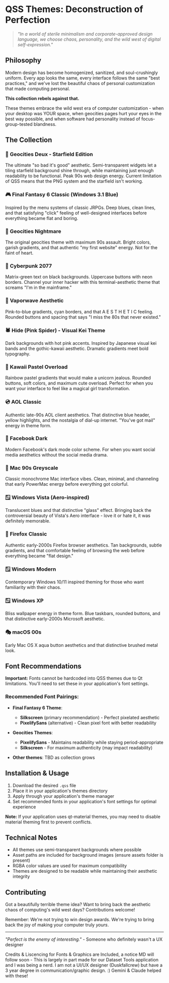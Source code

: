 # QSS Themes: Deconstruction of Perfection

> *"In a world of sterile minimalism and corporate-approved design language, we choose chaos, personality, and the wild west of digital self-expression."*

## Philosophy

Modern design has become homogenized, sanitized, and soul-crushingly uniform. Every app looks the same, every interface follows the same "best practices," and we've lost the beautiful chaos of personal customization that made computing personal.

**This collection rebels against that.**

These themes embrace the wild west era of computer customization - when your desktop was YOUR space, when geocities pages hurt your eyes in the best way possible, and when software had personality instead of focus-group-tested blandness.

## The Collection

### 🌟 **Geocities Deux** - Starfield Edition
The ultimate "so bad it's good" aesthetic. Semi-transparent widgets let a tiling starfield background shine through, while maintaining just enough readability to be functional. Peak 90s web design energy. Current limitation of QSS means that the PNG system and the starfield isn't working. 

### 🎮 **Final Fantasy 6 Classic** (Windows 3.1 Blue)
Inspired by the menu systems of classic JRPGs. Deep blues, clean lines, and that satisfying "click" feeling of well-designed interfaces before everything became flat and boring.

### 🌈 **Geocities Nightmare** 
The original geocities theme with maximum 90s assault. Bright colors, garish gradients, and that authentic "my first website" energy. Not for the faint of heart.

### 🤖 **Cyberpunk 2077**
Matrix-green text on black backgrounds. Uppercase buttons with neon borders. Channel your inner hacker with this terminal-aesthetic theme that screams "I'm in the mainframe."

### 🔮 **Vaporwave Aesthetic** 
Pink-to-blue gradients, cyan borders, and that A E S T H E T I C feeling. Rounded buttons and spacing that says "I miss the 80s that never existed."

### 🕷️ **Hide (Pink Spider)** - Visual Kei Theme
Dark backgrounds with hot pink accents. Inspired by Japanese visual kei bands and the gothic-kawaii aesthetic. Dramatic gradients meet bold typography.

### 🌸 **Kawaii Pastel Overload**
Rainbow pastel gradients that would make a unicorn jealous. Rounded buttons, soft colors, and maximum cute overload. Perfect for when you want your interface to feel like a magical girl transformation.

### 💿 **AOL Classic** 
Authentic late-90s AOL client aesthetics. That distinctive blue header, yellow highlights, and the nostalgia of dial-up internet. "You've got mail" energy in theme form.

### 🌙 **Facebook Dark**
Modern Facebook's dark mode color scheme. For when you want social media aesthetics without the social media drama.

### 🍎 **Mac 90s Greyscale**
Classic monochrome Mac interface vibes. Clean, minimal, and channeling that early PowerMac energy before everything got colorful.

### 🪟 **Windows Vista (Aero-inspired)**
Translucent blues and that distinctive "glass" effect. Bringing back the controversial beauty of Vista's Aero interface - love it or hate it, it was definitely memorable.

### 🦊 **Firefox Classic**
Authentic early-2000s Firefox browser aesthetics. Tan backgrounds, subtle gradients, and that comfortable feeling of browsing the web before everything became "flat design."

### 🪟 **Windows Modern** 
Contemporary Windows 10/11 inspired theming for those who want familiarity with their chaos.

### 🪟 **Windows XP**
Bliss wallpaper energy in theme form. Blue taskbars, rounded buttons, and that distinctive early-2000s Microsoft aesthetic.

### 🎭 **macOS 00s** 
Early Mac OS X aqua button aesthetics and that distinctive brushed metal look.

## Font Recommendations

**Important:** Fonts cannot be hardcoded into QSS themes due to Qt limitations. You'll need to set these in your application's font settings.

### Recommended Font Pairings:

- **Final Fantasy 6 Theme**: 
  - **Silkscreen** (primary recommendation) - Perfect pixelated aesthetic
  - **PixelifySans** (alternative) - Clean pixel font with better readability
  
- **Geocities Themes**:
  - **PixelifySans** - Maintains readability while staying period-appropriate
  - **Silkscreen** - For maximum authenticity (may impact readability)

- **Other themes**: TBD as collection grows

## Installation & Usage

1. Download the desired `.qss` file
2. Place it in your application's themes directory
3. Apply through your application's theme manager
4. Set recommended fonts in your application's font settings for optimal experience

**Note:** If your application uses qt-material themes, you may need to disable material theming first to prevent conflicts.

## Technical Notes

- All themes use semi-transparent backgrounds where possible
- Asset paths are included for background images (ensure assets folder is present)
- RGBA color values are used for maximum compatibility
- Themes are designed to be readable while maintaining their aesthetic integrity

## Contributing

Got a beautifully terrible theme idea? Want to bring back the aesthetic chaos of computing's wild west days? Contributions welcome!

Remember: We're not trying to win design awards. We're trying to bring back the joy of making your computer truly *yours*.

---

*"Perfect is the enemy of interesting."* - Someone who definitely wasn't a UX designer

Credits & Liscencing for Fonts & Graphics are Included, a notice MD will follow soon - 
This is largely in part made for our Dataset Tools application and I was being a nerd.
I am not a UI/UX designer (Duskfallcrew) but have a 3 year degree in communication/graphic design.
:) Gemini & Claude helped with these!
